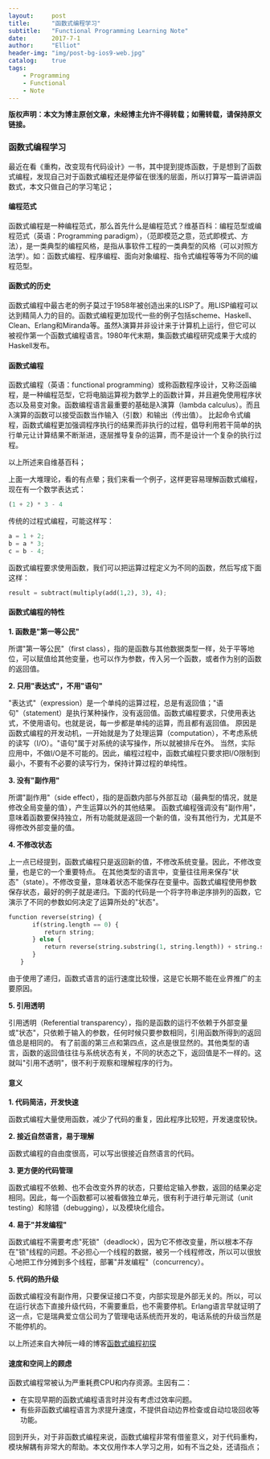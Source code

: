 ```yaml
---
layout:     post
title:      "函数式编程学习"
subtitle:   "Functional Programming Learning Note"
date:       2017-7-1
author:     "Elliot"
header-img: "img/post-bg-ios9-web.jpg"
catalog:    true
tags:
    - Programming
    - Functional
    - Note
---
```


**版权声明：本文为博主原创文章，未经博主允许不得转载；如需转载，请保持原文链接。**

### 函数式编程学习

最近在看《重构，改变现有代码设计》一书，其中提到提炼函数，于是想到了函数式编程，发现自己对于函数式编程还是停留在很浅的层面，所以打算写一篇讲讲函数式，本文只做自己的学习笔记；

#### 编程范式

函数式编程是一种编程范式，那么首先什么是编程范式？维基百科：编程范型或编程范式（英语：Programming paradigm），（范即模范之意，范式即模式、方法），是一类典型的编程风格，是指从事软件工程的一类典型的风格（可以对照方法学）。如：函数式编程、程序编程、面向对象编程、指令式编程等等为不同的编程范型。

#### 函数式的历史

函数式编程中最古老的例子莫过于1958年被创造出来的LISP了。用LISP编程可以达到精简人力的目的。函数式编程更加现代一些的例子包括scheme、Haskell、Clean、Erlang和Miranda等。虽然λ演算并非设计来于计算机上运行，但它可以被视作第一个函数式编程语言。1980年代末期，集函数式编程研究成果于大成的Haskell发布。

#### 函数式编程

函数式编程（英语：functional programming）或称函数程序设计，又称泛函编程，是一种编程范型，它将电脑运算视为数学上的函数计算，并且避免使用程序状态以及易变对象。函数编程语言最重要的基础是λ演算（lambda calculus）。而且λ演算的函数可以接受函数当作输入（引数）和输出（传出值）。
比起命令式编程，函数式编程更加强调程序执行的结果而非执行的过程，倡导利用若干简单的执行单元让计算结果不断渐进，逐层推导复杂的运算，而不是设计一个复杂的执行过程。

以上所述来自维基百科；

上面一大堆理论，看的有点晕；我们来看一个例子，这样更容易理解函数式编程，现在有一个数学表达式：

```Python
(1 + 2) * 3 - 4
```
传统的过程式编程，可能这样写：

```Python
a = 1 + 2;
b = a * 3;
c = b - 4;
```
函数式编程要求使用函数，我们可以把运算过程定义为不同的函数，然后写成下面这样：

```Python
result = subtract(multiply(add(1,2), 3), 4);
```

#### 函数式编程的特性

**1. 函数是"第一等公民"**

所谓"第一等公民"（first class），指的是函数与其他数据类型一样，处于平等地位，可以赋值给其他变量，也可以作为参数，传入另一个函数，或者作为别的函数的返回值。

**2. 只用"表达式"，不用"语句"**

"表达式"（expression）是一个单纯的运算过程，总是有返回值；"语句"（statement）是执行某种操作，没有返回值。函数式编程要求，只使用表达式，不使用语句。也就是说，每一步都是单纯的运算，而且都有返回值。
原因是函数式编程的开发动机，一开始就是为了处理运算（computation），不考虑系统的读写（I/O）。"语句"属于对系统的读写操作，所以就被排斥在外。
当然，实际应用中，不做I/O是不可能的。因此，编程过程中，函数式编程只要求把I/O限制到最小，不要有不必要的读写行为，保持计算过程的单纯性。

**3. 没有"副作用"**

所谓"副作用"（side effect），指的是函数内部与外部互动（最典型的情况，就是修改全局变量的值），产生运算以外的其他结果。
函数式编程强调没有"副作用"，意味着函数要保持独立，所有功能就是返回一个新的值，没有其他行为，尤其是不得修改外部变量的值。

**4. 不修改状态**

上一点已经提到，函数式编程只是返回新的值，不修改系统变量。因此，不修改变量，也是它的一个重要特点。
在其他类型的语言中，变量往往用来保存"状态"（state）。不修改变量，意味着状态不能保存在变量中。函数式编程使用参数保存状态，最好的例子就是递归。下面的代码是一个将字符串逆序排列的函数，它演示了不同的参数如何决定了运算所处的"状态"。

```python
function reverse(string) {
　　　　if(string.length == 0) {
　　　　　　return string;
　　　　} else {
　　　　　　return reverse(string.substring(1, string.length)) + string.substring(0, 1);
　　　　}
　　}
```
由于使用了递归，函数式语言的运行速度比较慢，这是它长期不能在业界推广的主要原因。

**5. 引用透明**

引用透明（Referential transparency），指的是函数的运行不依赖于外部变量或"状态"，只依赖于输入的参数，任何时候只要参数相同，引用函数所得到的返回值总是相同的。
有了前面的第三点和第四点，这点是很显然的。其他类型的语言，函数的返回值往往与系统状态有关，不同的状态之下，返回值是不一样的。这就叫"引用不透明"，很不利于观察和理解程序的行为。

#### 意义

**1. 代码简洁，开发快速**

函数式编程大量使用函数，减少了代码的重复，因此程序比较短，开发速度较快。

**2. 接近自然语言，易于理解**

函数式编程的自由度很高，可以写出很接近自然语言的代码。

**3. 更方便的代码管理**

函数式编程不依赖、也不会改变外界的状态，只要给定输入参数，返回的结果必定相同。因此，每一个函数都可以被看做独立单元，很有利于进行单元测试（unit testing）和除错（debugging），以及模块化组合。

**4. 易于"并发编程"**

函数式编程不需要考虑"死锁"（deadlock），因为它不修改变量，所以根本不存在"锁"线程的问题。不必担心一个线程的数据，被另一个线程修改，所以可以很放心地把工作分摊到多个线程，部署"并发编程"（concurrency）。

**5. 代码的热升级**

函数式编程没有副作用，只要保证接口不变，内部实现是外部无关的。所以，可以在运行状态下直接升级代码，不需要重启，也不需要停机。Erlang语言早就证明了这一点，它是瑞典爱立信公司为了管理电话系统而开发的，电话系统的升级当然是不能停机的。

以上所述来自大神阮一峰的博客[函数式编程初探](http://www.ruanyifeng.com/blog/2012/04/functional_programming.html)

#### 速度和空间上的顾虑

函数式编程常被认为严重耗费CPU和内存资源。主因有二：

- 在实现早期的函数式编程语言时并没有考虑过效率问题。
- 有些非函数式编程语言为求提升速度，不提供自动边界检查或自动垃圾回收等功能。

回到开头，对于非函数式编程来说，函数式编程非常有借鉴意义，对于代码重构，模块解耦有非常大的帮助。本文仅用作本人学习之用，如有不当之处，还请指点；
